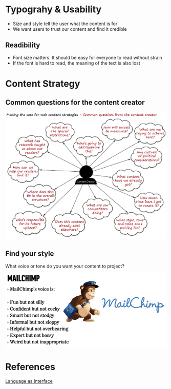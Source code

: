 <!-- TITLE: Visual Design -->
<!-- SUBTITLE: A quick summary of Visual Design -->

# Typograhy & Usability
* Size and style tell the user what the content is for
* We want users to trust our content and find it credible

## Readibility
* Font size matters. It should be easy for everyone to read without strain
* If the font is hard to read, the meaning of the text is also lost

# Content Strategy
## Common questions for the content creator
![Common Questions For Content Creator](/uploads/common-questions-for-content-creator.png "Common Questions For Content Creator")

## Find your style
What voice or tone do you want your content to project?

![Mailchimp Voice](/uploads/mailchimp-voice.png "Mailchimp Voice")

# References
[Language as Interface](https://clemauyeung.org/2015/06/09/voice-and-tone-ux-design-project/)
